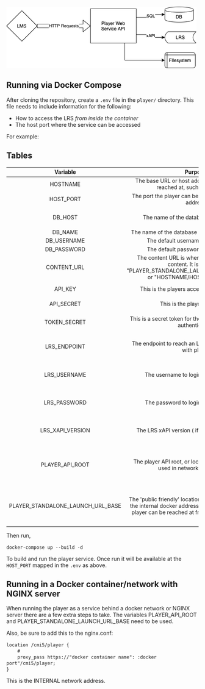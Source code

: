 ![Architecture Diagram](arch.png)

## Running via Docker Compose

After cloning the repository, create a `.env` file in the `player/` directory. This file needs to include information for the following:

* How to access the LRS *from inside the container*
* The host port where the service can be accessed

For example:
## Tables

| Variable  | Purpose | Suggested Value | Required? |
|:---------:|:-------:|:---------------:|:---------:|
| HOSTNAME  | The base URL or host address the player can be reached at, such as "localhost" |  No recommendation - but example is "localhost" | Yes|
| HOST_PORT | The port the player can be reached at on the home address | No recommendation - but example is "3398" | Yes |
| DB_HOST   | The name of the database the player uses | rdbms (This is the default database the player has in it's repo) | Yes|
| DB_NAME   | The name of the database being used by the player | catapult_player | Yes |
| DB_USERNAME | The default username for the database | catapult | Yes |
| DB_PASSWORD | The default password for the database | quartz | Yes |
| CONTENT_URL | The content URL is where the player serves up content. It is either the "PLAYER_STANDALONE_LAUNCH_URL_BASE/content" or "HOSTNAME/HOSTPORT/content") | Yes | 
| API_KEY     | This is the players access key or 'username' |  No recommendation - but example is "BasicKey" | Yes |
| API_SECRET  | This is the players password | No recommendation - but example is "BasicSecret" | Yes |
| TOKEN_SECRET | This is a secret token for the player when using JWT authentication |  No recommendation - but example is "BasicTokenSecret" | Yes |
| LRS_ENDPOINT | The endpoint to reach an LRS if using in conjuction with player | No recommendation | No - only used if using an LRS |
| LRS_USERNAME | The username to login to the LRS if used | No recommendation | No - only used if using an LRS |
| LRS_PASSWORD | The password to login to the LRS if used | No recommendation | No - only used if using an LRS |
| LRS_XAPI_VERSION | The LRS xAPI version ( if needed using an LRS) | No recommendation | No - only used if using an LRS |
| PLAYER_API_ROOT | The player API root, or location of the player to be used in networking with nginx | /cmi5/player | No - only used when using nginx to proxy |
| PLAYER_STANDALONE_LAUNCH_URL_BASE | The 'public friendly' location of the player. This is not the internal docker address, but the address that the player can be reached at from outside the network. | No recommendation - but example is "http://localhost/cmi5/player" | No - only used when using nginx to proxy |

Then run,

    docker-compose up --build -d

To build and run the player service. Once run it will be available at the `HOST_PORT` mapped in the `.env` as above.

## Running in a Docker container/network with NGINX server

When running the player as a service behind a docker network or NGINX server there are a few extra steps to take. The variables PLAYER_API_ROOT and PLAYER_STANDALONE_LAUNCH_URL_BASE need to be used. 

Also, be sure to add this to the nginx.conf:
```
location /cmi5/player {
    #
    proxy_pass https://"docker container name": :docker port"/cmi5/player;
}
```
This is the INTERNAL network address.

